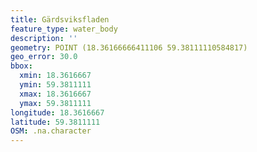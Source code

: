 ```yaml
---
title: Gärdsviksfladen
feature_type: water_body
description: ''
geometry: POINT (18.36166666411106 59.38111110584817)
geo_error: 30.0
bbox:
  xmin: 18.3616667
  ymin: 59.3811111
  xmax: 18.3616667
  ymax: 59.3811111
longitude: 18.3616667
latitude: 59.3811111
OSM: .na.character
---
```


